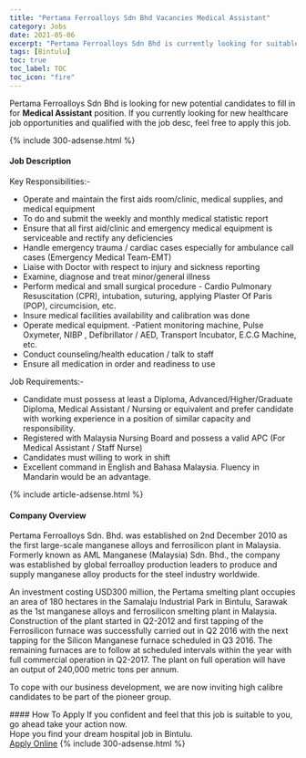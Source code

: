 ```yaml
---
title: "Pertama Ferroalloys Sdn Bhd Vacancies Medical Assistant" 
category: Jobs 
date: 2021-05-06 
excerpt: "Pertama Ferroalloys Sdn Bhd is currently looking for suitable person to fill in the Medical Assistant which positioned at Bintulu" 
tags: [Bintulu] 
toc: true 
toc_label: TOC 
toc_icon: "fire" 
--- 
```


<p>Pertama Ferroalloys Sdn Bhd is looking for new potential candidates to fill in for <b>Medical Assistant</b> position. If you currently looking for new healthcare job opportunities and qualified with the job desc, feel free to apply this job.
</p>{% include 300-adsense.html %} 
<div><div><h4>Job Description</h4></div><div><div><span><div><p>Key Responsibilities:-</p><ul><li>Operate and maintain the first aids room/clinic, medical supplies, and medical equipment</li><li>To do and submit the weekly and monthly medical statistic report</li><li>Ensure that all first aid/clinic and emergency medical equipment is serviceable and rectify any deficiencies</li><li>Handle emergency trauma / cardiac cases especially for ambulance call cases (Emergency Medical Team-EMT)</li><li>Liaise with Doctor with respect to injury and sickness reporting</li><li>Examine, diagnose and treat minor/general illness</li><li>Perform medical and small surgical procedure - Cardio Pulmonary Resuscitation (CPR), intubation, suturing, applying Plaster Of Paris (POP), circumcision, etc.</li><li>Insure medical facilities availability and calibration was done</li><li>Operate medical equipment. -Patient monitoring machine, Pulse Oxymeter, NIBP , Defibrillator / AED, Transport Incubator, E.C.G Machine, etc.</li><li>Conduct counseling/health education / talk to staff</li><li>Ensure all medication in order and readiness to use</li></ul><p>Job Requirements:-</p><ul><li>Candidate must possess at least a Diploma, Advanced/Higher/Graduate Diploma, Medical Assistant / Nursing or equivalent and prefer candidate with working experience in a position of similar capacity and responsibility.</li><li>Registered with Malaysia Nursing Board and possess a valid APC (For Medical Assistant / Staff Nurse)</li><li>Candidates must willing to work in shift&#160;</li><li>Excellent command&#160;in English and Bahasa Malaysia.&#160;Fluency in Mandarin would be an advantage.</li></ul></div></span></div></div></div> 
{% include article-adsense.html %} 
<div><div><h4>Company Overview</h4></div><div><div><span><div><p>Pertama Ferroalloys Sdn. Bhd.&#160;was established on 2nd December 2010 as the first large-scale manganese alloys and ferrosilicon plant in Malaysia. Formerly known as AML Manganese (Malaysia) Sdn. Bhd., the company was established by global ferroalloy production leaders to produce and supply manganese alloy products for the steel industry worldwide.</p><p>An investment costing USD300 million, the Pertama smelting plant occupies an area of 180 hectares in the Samalaju Industrial Park in Bintulu, Sarawak as the 1st manganese alloys and ferrosilicon smelting plant in Malaysia. Construction of the plant started in Q2-2012 and first tapping of the Ferrosilicon furnace was successfully carried out in Q2 2016 with the next tapping for the Silicon Manganese furnace scheduled in Q3 2016. The remaining furnaces are to follow at scheduled intervals within the year with full commercial operation in Q2-2017. The plant on full operation will have an output of 240,000 metric tons per annum.</p><p>To cope with our business development, we are now inviting high calibre candidates to be part of the pioneer group.</p></div></span></div></div></div> 
#### How To Apply 
If you confident and feel that this job is suitable to you, go ahead take your action now. <br/> 
Hope you find your dream hospital job in Bintulu. <br/> 
<a href="https://www.jobstreet.com.my/en/job/medical-assistant-4542328?jobId=jobstreet-my-job-4542328" class="btn btn--warning" target="_blank" rel="nofollow noopenner">Apply Online</a> 
{% include 300-adsense.html %} 